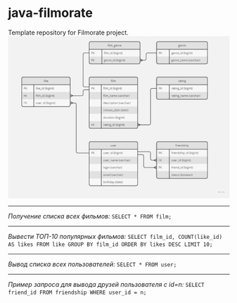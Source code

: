 # java-filmorate

Template repository for Filmorate project.
![filmorate-db_scheme.jpg](filmorate-db_scheme.jpg)
***
_Получение списка всех фильмов:_
`SELECT * FROM film;`
***
_Вывести ТОП-10 популярных фильмов:_
`SELECT film_id, COUNT(like_id) AS likes
FROM like
GROUP BY film_id
ORDER BY likes DESC
LIMIT 10;`
***
_Вывод списка всех пользователей:_
`SELECT * FROM user;`
***
_Пример запроса для вывода друзей пользователя с id=n:_
`SELECT friend_id
FROM friendship
WHERE user_id = n;`